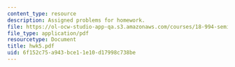 ```yaml
---
content_type: resource
description: Assigned problems for homework.
file: https://ol-ocw-studio-app-qa.s3.amazonaws.com/courses/18-994-seminar-in-geometry-fall-2004/6f152c75a943bce11e10d17998c738be_hwk5.pdf
file_type: application/pdf
resourcetype: Document
title: hwk5.pdf
uid: 6f152c75-a943-bce1-1e10-d17998c738be
---
```

